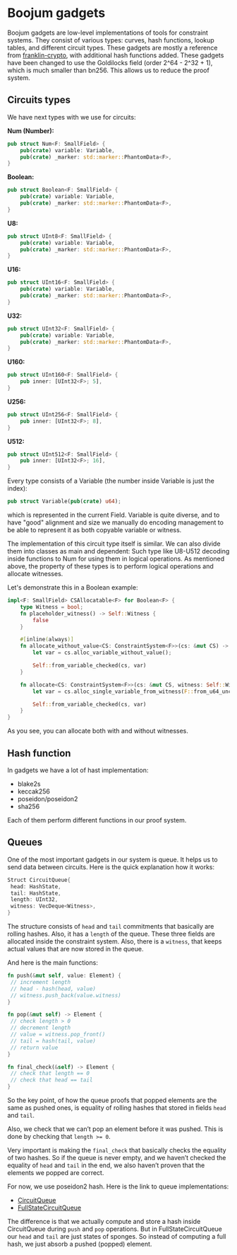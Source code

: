 # Boojum gadgets

Boojum gadgets are low-level implementations of tools for constraint systems. They consist of various types: curves,
hash functions, lookup tables, and different circuit types. These gadgets are mostly a reference from
[franklin-crypto](https://github.com/matter-labs/franklin-crypto), with additional hash functions added. These gadgets
have been changed to use the Goldilocks field (order 2^64 - 2^32 + 1), which is much smaller than bn256. This allows us
to reduce the proof system.

## Circuits types

We have next types with we use for circuits:

**Num (Number):**

```rust
pub struct Num<F: SmallField> {
    pub(crate) variable: Variable,
    pub(crate) _marker: std::marker::PhantomData<F>,
}
```

**Boolean:**

```rust
pub struct Boolean<F: SmallField> {
    pub(crate) variable: Variable,
    pub(crate) _marker: std::marker::PhantomData<F>,
}
```

**U8:**

```rust
pub struct UInt8<F: SmallField> {
    pub(crate) variable: Variable,
    pub(crate) _marker: std::marker::PhantomData<F>,
}
```

**U16:**

```rust
pub struct UInt16<F: SmallField> {
    pub(crate) variable: Variable,
    pub(crate) _marker: std::marker::PhantomData<F>,
}
```

**U32:**

```rust
pub struct UInt32<F: SmallField> {
    pub(crate) variable: Variable,
    pub(crate) _marker: std::marker::PhantomData<F>,
}
```

**U160:**

```rust
pub struct UInt160<F: SmallField> {
    pub inner: [UInt32<F>; 5],
}
```

**U256:**

```rust
pub struct UInt256<F: SmallField> {
    pub inner: [UInt32<F>; 8],
}
```

**U512:**

```rust
pub struct UInt512<F: SmallField> {
    pub inner: [UInt32<F>; 16],
}
```

Every type consists of a Variable (the number inside Variable is just the index):

```rust
pub struct Variable(pub(crate) u64);
```

which is represented in the current Field. Variable is quite diverse, and to have "good" alignment and size we manually
do encoding management to be able to represent it as both copyable variable or witness.

The implementation of this circuit type itself is similar. We can also divide them into classes as main and dependent:
Such type like U8-U512 decoding inside functions to Num<F> for using them in logical operations. As mentioned above, the
property of these types is to perform logical operations and allocate witnesses.

Let's demonstrate this in a Boolean example:

```rust
impl<F: SmallField> CSAllocatable<F> for Boolean<F> {
    type Witness = bool;
    fn placeholder_witness() -> Self::Witness {
        false
    }

    #[inline(always)]
    fn allocate_without_value<CS: ConstraintSystem<F>>(cs: &mut CS) -> Self {
        let var = cs.alloc_variable_without_value();

        Self::from_variable_checked(cs, var)
    }

    fn allocate<CS: ConstraintSystem<F>>(cs: &mut CS, witness: Self::Witness) -> Self {
        let var = cs.alloc_single_variable_from_witness(F::from_u64_unchecked(witness as u64));

        Self::from_variable_checked(cs, var)
    }
}
```

As you see, you can allocate both with and without witnesses.

## Hash function

In gadgets we have a lot of hast implementation:

- blake2s
- keccak256
- poseidon/poseidon2
- sha256

Each of them perform different functions in our proof system.

## Queues

One of the most important gadgets in our system is queue. It helps us to send data between circuits. Here is the quick
explanation how it works:

```rust
Struct CircuitQueue{
 head: HashState,
 tail: HashState,
 length: UInt32,
 witness: VecDeque<Witness>,
}
```

The structure consists of `head` and `tail` commitments that basically are rolling hashes. Also, it has a `length` of
the queue. These three fields are allocated inside the constraint system. Also, there is a `witness`, that keeps actual
values that are now stored in the queue.

And here is the main functions:

```rust
fn push(&mut self, value: Element) {
 // increment length
 // head - hash(head, value)
 // witness.push_back(value.witness)
}

fn pop(&mut self) -> Element {
 // check length > 0
 // decrement length
 // value = witness.pop_front()
 // tail = hash(tail, value)
 // return value
}

fn final_check(&self) -> Element {
 // check that length == 0
 // check that head == tail
}
```

So the key point, of how the queue proofs that popped elements are the same as pushed ones, is equality of rolling
hashes that stored in fields `head` and `tail`.

Also, we check that we can’t pop an element before it was pushed. This is done by checking that `length >= 0`.

Very important is making the `final_check` that basically checks the equality of two hashes. So if the queue is never
empty, and we haven’t checked the equality of `head` and `tail` in the end, we also haven’t proven that the elements we
popped are correct.

For now, we use poseidon2 hash. Here is the link to queue implementations:

- [CircuitQueue](https://github.com/matter-labs/era-boojum/blob/main/src/gadgets/queue/mod.rs#L29)
- [FullStateCircuitQueue](https://github.com/matter-labs/era-boojum/blob/main/src/gadgets/queue/full_state_queue.rs#L20C12-L20C33)

The difference is that we actually compute and store a hash inside CircuitQueue during `push` and `pop` operations. But
in FullStateCircuitQueue our `head` and `tail` are just states of sponges. So instead of computing a full hash, we just
absorb a pushed (popped) element.
